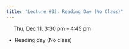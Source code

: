 ```yaml
---
title: "Lecture #32: Reading Day (No Class)"
---
```


&nbsp;&nbsp;&nbsp;&nbsp;&nbsp;Thu, Dec 11, 3:30 pm – 4:45 pm

- Reading day (No class)
